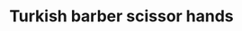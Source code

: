 ---
title: "Turkish barber scissor hands"
url: /newry/turkish-barber-scissor-hands/
shop: Friseur
---